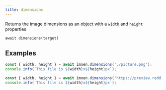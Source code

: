 ```yaml
---
title: dimensions
---
```


<div class="lead">
  Returns the image dimensions as an object with a <code>width</code> and
  <code>height</code> properties
</div>

`await dimensions(target)`

## Examples

```js
const { width, height } = await imoen.dimensions('./picture.png');
console.info(`This file is ${width}x${height}px`);

const { width, height } = await imoen.dimensions('https://preview.redd.it/7q6bt9fq4es41.jpg?auto=webp&s=acdad5f740ecf45a262eca2b5d41fe96760bd90f');
console.info(`This file is ${width}x${height}px`);
```
